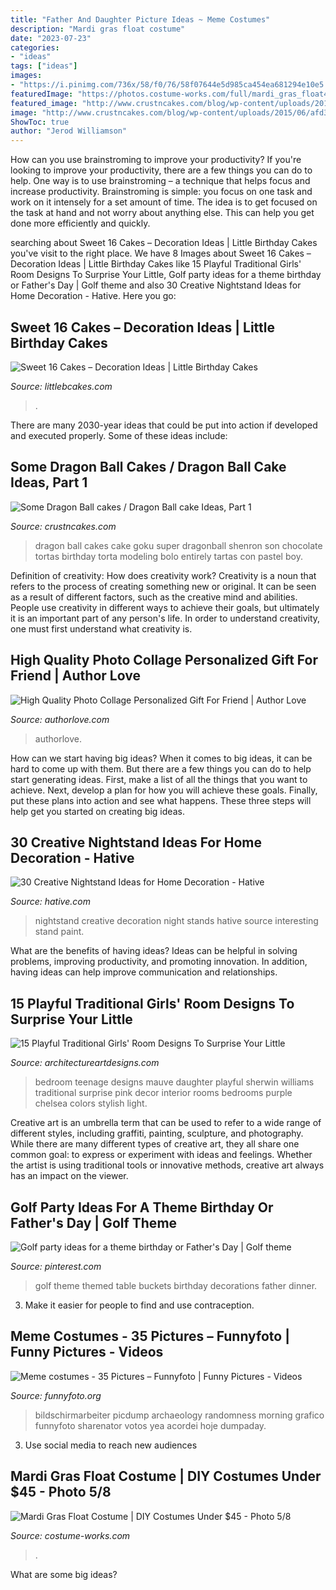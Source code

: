 ```yaml
---
title: "Father And Daughter Picture Ideas ~ Meme Costumes"
description: "Mardi gras float costume"
date: "2023-07-23"
categories:
- "ideas"
tags: ["ideas"]
images:
- "https://i.pinimg.com/736x/58/f0/76/58f07644e5d985ca454ea681294e10e5.jpg"
featuredImage: "https://photos.costume-works.com/full/mardi_gras_float4.jpg"
featured_image: "http://www.crustncakes.com/blog/wp-content/uploads/2015/06/afd39aad0c7ad32b19c54ca346c5b80e.jpg"
image: "http://www.crustncakes.com/blog/wp-content/uploads/2015/06/afd39aad0c7ad32b19c54ca346c5b80e.jpg"
ShowToc: true
author: "Jerod Williamson"
---
```



How can you use brainstroming to improve your productivity?
If you're looking to improve your productivity, there are a few things you can do to help. One way is to use brainstroming – a technique that helps focus and increase productivity. Brainstroming is simple: you focus on one task and work on it intensely for a set amount of time. The idea is to get focused on the task at hand and not worry about anything else. This can help you get done more efficiently and quickly.

	

		
searching about Sweet 16 Cakes – Decoration Ideas | Little Birthday Cakes you've visit to the right place. We have 8 Images about Sweet 16 Cakes – Decoration Ideas | Little Birthday Cakes like 15 Playful Traditional Girls&#039; Room Designs To Surprise Your Little, Golf party ideas for a theme birthday or Father&#039;s Day | Golf theme and also 30 Creative Nightstand Ideas for Home Decoration - Hative. Here you go:
		
    
## Sweet 16 Cakes – Decoration Ideas | Little Birthday Cakes

<img loading=lazy src="https://www.littlebcakes.com/wp-content/uploads/2014/02/Sweet-16-Cake-Designs.jpg" onerror="this.onerror=null;this.src='https://tse4.mm.bing.net/th?id=OIP.q4EwKaDHYu_Ow7TWRIpPMgHaLI&amp;pid=15.1';" alt="Sweet 16 Cakes – Decoration Ideas | Little Birthday Cakes">

_Source: littlebcakes.com_

>. 

	

There are many 2030-year ideas that could be put into action if developed and executed properly. Some of these ideas include:

    
## Some Dragon Ball Cakes / Dragon Ball Cake Ideas, Part 1

<img loading=lazy src="http://www.crustncakes.com/blog/wp-content/uploads/2015/06/afd39aad0c7ad32b19c54ca346c5b80e.jpg" onerror="this.onerror=null;this.src='https://tse3.mm.bing.net/th?id=OIP.xhORFzpD5JjYPU4dGjHH2QHaOI&amp;pid=15.1';" alt="Some Dragon Ball cakes / Dragon Ball cake Ideas, Part 1">

_Source: crustncakes.com_

>dragon ball cakes cake goku super dragonball shenron son chocolate tortas birthday torta modeling bolo entirely tartas con pastel boy. 

	

Definition of creativity: How does creativity work?
Creativity is a noun that refers to the process of creating something new or original. It can be seen as a result of different factors, such as the creative mind and abilities. People use creativity in different ways to achieve their goals, but ultimately it is an important part of any person's life. In order to understand creativity, one must first understand what creativity is.

    
## High Quality Photo Collage Personalized Gift For Friend | Author Love

<img loading=lazy src="https://www.authorlove.com/wp-content/uploads/2019/01/friends-scaled.jpg" onerror="this.onerror=null;this.src='https://tse2.mm.bing.net/th?id=OIP.-RxmBDE2y4ujQvyIPjZwPwHaKe&amp;pid=15.1';" alt="High Quality Photo Collage Personalized Gift For Friend | Author Love">

_Source: authorlove.com_

>authorlove. 

	

How can we start having big ideas?
When it comes to big ideas, it can be hard to come up with them. But there are a few things you can do to help start generating ideas. First, make a list of all the things that you want to achieve. Next, develop a plan for how you will achieve these goals. Finally, put these plans into action and see what happens. These three steps will help get you started on creating big ideas.

    
## 30 Creative Nightstand Ideas For Home Decoration - Hative

<img loading=lazy src="https://hative.com/wp-content/uploads/2014/06/nightstand-ideas/26-creative-nightstand-ideas.jpg" onerror="this.onerror=null;this.src='https://tse4.mm.bing.net/th?id=OIP.Kpn5D3Uffo6GMB_cUI4ZAAHaJ4&amp;pid=15.1';" alt="30 Creative Nightstand Ideas for Home Decoration - Hative">

_Source: hative.com_

>nightstand creative decoration night stands hative source interesting stand paint. 

	

What are the benefits of having ideas?
Ideas can be helpful in solving problems, improving productivity, and promoting innovation. In addition, having ideas can help improve communication and relationships.

    
## 15 Playful Traditional Girls&#039; Room Designs To Surprise Your Little

<img loading=lazy src="https://www.architectureartdesigns.com/wp-content/uploads/2015/02/15-Playful-Traditional-Girls-Room-Designs-To-Surprise-Your-Little-Daughter-With-3-630x939.jpg" onerror="this.onerror=null;this.src='https://tse1.mm.bing.net/th?id=OIP.sW532l-gyR5RQU4xiCcaTwHaLC&amp;pid=15.1';" alt="15 Playful Traditional Girls&#039; Room Designs To Surprise Your Little">

_Source: architectureartdesigns.com_

>bedroom teenage designs mauve daughter playful sherwin williams traditional surprise pink decor interior rooms bedrooms purple chelsea colors stylish light. 

	

Creative art is an umbrella term that can be used to refer to a wide range of different styles, including graffiti, painting, sculpture, and photography. While there are many different types of creative art, they all share one common goal: to express or experiment with ideas and feelings. Whether the artist is using traditional tools or innovative methods, creative art always has an impact on the viewer.

    
## Golf Party Ideas For A Theme Birthday Or Father&#039;s Day | Golf Theme

<img loading=lazy src="https://i.pinimg.com/736x/58/f0/76/58f07644e5d985ca454ea681294e10e5.jpg" onerror="this.onerror=null;this.src='https://tse2.mm.bing.net/th?id=OIP.gSqPLZJiY6v_wS3LlVExsAHaJ3&amp;pid=15.1';" alt="Golf party ideas for a theme birthday or Father&#039;s Day | Golf theme">

_Source: pinterest.com_

>golf theme themed table buckets birthday decorations father dinner. 

	

3. Make it easier for people to find and use contraception.

    
## Meme Costumes - 35 Pictures – Funnyfoto | Funny Pictures - Videos

<img loading=lazy src="https://funnyfoto.org/wp-content/uploads/2018/02/meme-costumes-bring-the-internet-to-life-20_02_22_2018.jpg" onerror="this.onerror=null;this.src='https://tse2.mm.bing.net/th?id=OIP.Df8Bs5xoTbyFwsY9qspbogHaJ4&amp;pid=15.1';" alt="Meme costumes - 35 Pictures – Funnyfoto | Funny Pictures - Videos">

_Source: funnyfoto.org_

>bildschirmarbeiter picdump archaeology randomness morning grafico funnyfoto sharenator votos yea acordei hoje dumpaday. 

	

3. Use social media to reach new audiences

    
## Mardi Gras Float Costume | DIY Costumes Under $45 - Photo 5/8

<img loading=lazy src="https://photos.costume-works.com/full/mardi_gras_float4.jpg" onerror="this.onerror=null;this.src='https://tse2.mm.bing.net/th?id=OIP.KeoRkEHBmKUxZll0g9HyxgHaMZ&amp;pid=15.1';" alt="Mardi Gras Float Costume | DIY Costumes Under $45 - Photo 5/8">

_Source: costume-works.com_

>. 

	

What are some big ideas?
 

